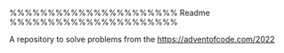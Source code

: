 
%%%%%%%%%%%%%%%%%%%%%%
 Readme
%%%%%%%%%%%%%%%%%%%%%%


A repository to solve problems from the https://adventofcode.com/2022

